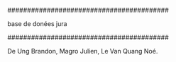 #########################################

base de donées jura

#########################################


De Ung Brandon, Magro Julien, Le Van Quang Noé.
